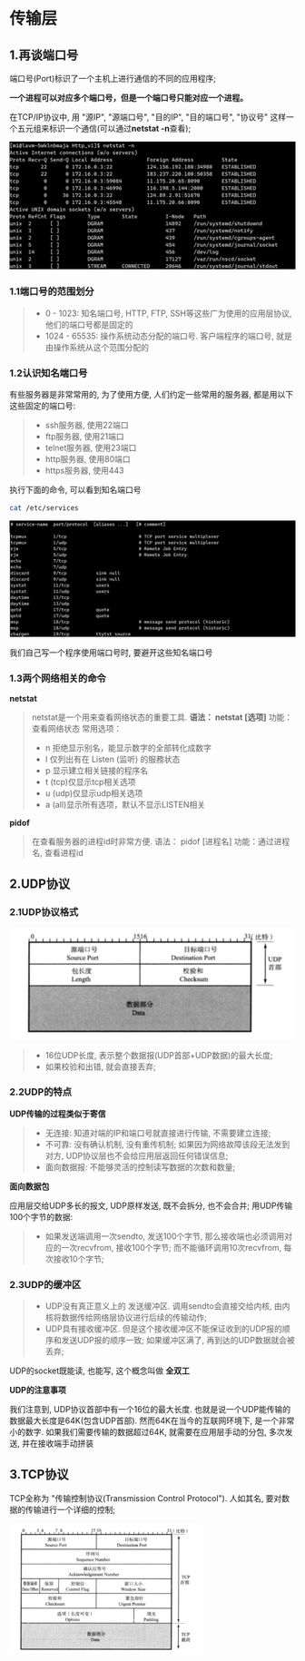# 传输层

## 1.再谈端口号

端口号(Port)标识了一个主机上进行通信的不同的应用程序;  

**一个进程可以对应多个端口号，但是一个端口号只能对应一个进程。**

在TCP/IP协议中, 用 "源IP", "源端口号", "目的IP", "目的端口号", "协议号" 这样一个五元组来标识一个通信(可以通过**netstat -n**查看);  

![image-20240326201549223](assets/image-20240326201549223.png)

### 1.1端口号的范围划分

> - 0 - 1023: 知名端口号, HTTP, FTP, SSH等这些广为使用的应用层协议, 他们的端口号都是固定的  
> - 1024 - 65535: 操作系统动态分配的端口号. 客户端程序的端口号, 就是由操作系统从这个范围分配的  

### 1.2认识知名端口号

有些服务器是非常常用的, 为了使用方便, 人们约定一些常用的服务器, 都是用以下这些固定的端口号:  

> - ssh服务器, 使用22端口
> - ftp服务器, 使用21端口
> - telnet服务器, 使用23端口
> - http服务器, 使用80端口
> - https服务器, 使用443 

执行下面的命令, 可以看到知名端口号  

```bash
cat /etc/services
```

![image-20240326201907851](assets/image-20240326201907851.png)

我们自己写一个程序使用端口号时, 要避开这些知名端口号

### 1.3两个网络相关的命令

**netstat**

> netstat是一个用来查看网络状态的重要工具.
> **语法： netstat [选项]**
> 功能：查看网络状态
> 常用选项：
>
> - n 拒绝显示别名，能显示数字的全部转化成数字
> - l 仅列出有在 Listen (监听) 的服務状态
> - p 显示建立相关链接的程序名
> - t (tcp)仅显示tcp相关选项
> - u (udp)仅显示udp相关选项
> - a (all)显示所有选项，默认不显示LISTEN相关  

**pidof**

> 在查看服务器的进程id时非常方便.
> 语法： pidof [进程名]
> 功能：通过进程名, 查看进程id  

## 2.UDP协议

### 2.1UDP协议格式

![image-20240326213913253](assets/image-20240326213913253.png)

> - 16位UDP长度, 表示整个数据报(UDP首部+UDP数据)的最大长度;
> - 如果校验和出错, 就会直接丢弃;  

### 2.2UDP的特点

**UDP传输的过程类似于寄信**

> - 无连接: 知道对端的IP和端口号就直接进行传输, 不需要建立连接;
> - 不可靠: 没有确认机制, 没有重传机制; 如果因为网络故障该段无法发到对方, UDP协议层也不会给应用层返回任何错误信息;
> - 面向数据报: 不能够灵活的控制读写数据的次数和数量;  

**面向数据包**

应用层交给UDP多长的报文, UDP原样发送, 既不会拆分, 也不会合并;
用UDP传输100个字节的数据:  

> - 如果发送端调用一次sendto, 发送100个字节, 那么接收端也必须调用对应的一次recvfrom, 接收100个字节; 而不能循环调用10次recvfrom, 每次接收10个字节;  

### 2.3UDP的缓冲区

> - UDP没有真正意义上的 发送缓冲区. 调用sendto会直接交给内核, 由内核将数据传给网络层协议进行后续的传输动作;
> - UDP具有接收缓冲区. 但是这个接收缓冲区不能保证收到的UDP报的顺序和发送UDP报的顺序一致; 如果缓冲区满了, 再到达的UDP数据就会被丢弃;  

UDP的socket既能读, 也能写, 这个概念叫做 **全双工**  

**UDP的注意事项**

我们注意到, UDP协议首部中有一个16位的最大长度. 也就是说一个UDP能传输的数据最大长度是64K(包含UDP首部).
然而64K在当今的互联网环境下, 是一个非常小的数字.
如果我们需要传输的数据超过64K, 就需要在应用层手动的分包, 多次发送, 并在接收端手动拼装  

## 3.TCP协议

TCP全称为 "传输控制协议(Transmission Control Protocol"). 人如其名, 要对数据的传输进行一个详细的控制;  

<img src="assets/image-20240326215613253.png" alt="image-20240326215613253" style="zoom: 33%;" />